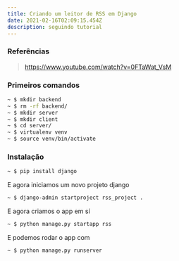 ```yaml
---
title: Criando um leitor de RSS em Django
date: 2021-02-16T02:09:15.454Z
description: seguindo tutorial
---
```

### Referências

>
> https://www.youtube.com/watch?v=0FTaWat_VsM
>

### Primeiros comandos

```bash
~ $ mkdir backend
~ $ rm -rf backend/
~ $ mkdir server
~ $ mkdir client
~ $ cd server/
~ $ virtualenv venv
~ $ source venv/bin/activate
```

### Instalação

```bash
~ $ pip install django
```

E agora iniciamos um novo projeto django

```bash
~ $ django-admin startproject rss_project .
```

E agora criamos o app em sí

```bash
~ $ python manage.py startapp rss
```

E podemos rodar o app com

```bash
~ $ python manage.py runserver
```
